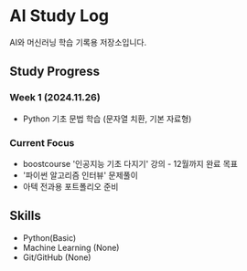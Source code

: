 # AI Study Log
AI와 머신러닝 학습 기록용 저장소입니다.

## Study Progress
### Week 1 (2024.11.26)
- Python 기초 문법 학습 (문자열 치환, 기본 자료형)

### Current Focus
- boostcourse '인공지능 기초 다지기' 강의 - 12월까지 완료 목표
- '파이썬 알고리즘 인터뷰' 문제풀이
- 아텍 전과용 포트폴리오 준비

## Skills
- Python(Basic)
- Machine Learning (None)
- Git/GitHub (None)
